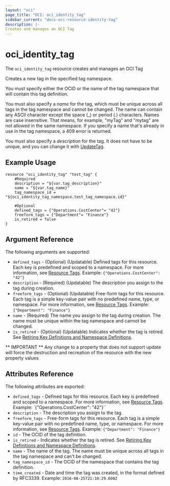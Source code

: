 ```yaml
---
layout: "oci"
page_title: "OCI: oci_identity_tag"
sidebar_current: "docs-oci-resource-identity-tag"
description: |-
Creates and manages an OCI Tag
---
```


# oci_identity_tag
The `oci_identity_tag` resource creates and manages an OCI Tag

Creates a new tag in the specified tag namespace.

You must specify either the OCID or the name of the tag namespace that will contain this tag definition.

You must also specify a *name* for the tag, which must be unique across all tags in the tag namespace
and cannot be changed. The name can contain any ASCII character except the space (_) or period (.) characters.
Names are case insensitive. That means, for example, "myTag" and "mytag" are not allowed in the same namespace.
If you specify a name that's already in use in the tag namespace, a 409 error is returned.

You must also specify a *description* for the tag.
It does not have to be unique, and you can change it with
[UpdateTag](https://docs.us-phoenix-1.oraclecloud.com/api/#/en/tagging/20170901/Tag/UpdateTag).


## Example Usage

```hcl
resource "oci_identity_tag" "test_tag" {
	#Required
	description = "${var.tag_description}"
	name = "${var.tag_name}"
	tag_namespace_id = "${oci_identity_tag_namespace.test_tag_namespace.id}"

	#Optional
	defined_tags = {"Operations.CostCenter"= "42"}
	freeform_tags = {"Department"= "Finance"}
    is_retired = false
}
```

## Argument Reference

The following arguments are supported:

* `defined_tags` - (Optional) (Updatable) Defined tags for this resource. Each key is predefined and scoped to a namespace. For more information, see [Resource Tags](https://docs.us-phoenix-1.oraclecloud.com/Content/General/Concepts/resourcetags.htm). Example: `{"Operations.CostCenter": "42"}` 
* `description` - (Required) (Updatable) The description you assign to the tag during creation.
* `freeform_tags` - (Optional) (Updatable) Free-form tags for this resource. Each tag is a simple key-value pair with no predefined name, type, or namespace. For more information, see [Resource Tags](https://docs.us-phoenix-1.oraclecloud.com/Content/General/Concepts/resourcetags.htm). Example: `{"Department": "Finance"}` 
* `name` - (Required) The name you assign to the tag during creation. The name must be unique within the tag namespace and cannot be changed. 
* `is_retired` - (Optional) (Updatable) Indicates whether the tag is retired. See [Retiring Key Definitions and Namespace Definitions](https://docs.us-phoenix-1.oraclecloud.com/Content/Identity/Concepts/taggingoverview.htm#Retiring). 


** IMPORTANT **
Any change to a property that does not support update will force the destruction and recreation of the resource with the new property values

## Attributes Reference

The following attributes are exported:

* `defined_tags` - Defined tags for this resource. Each key is predefined and scoped to a namespace. For more information, see [Resource Tags](https://docs.us-phoenix-1.oraclecloud.com/Content/General/Concepts/resourcetags.htm). Example: `{"Operations.CostCenter": "42"}`` 
* `description` - The description you assign to the tag.
* `freeform_tags` - Free-form tags for this resource. Each tag is a simple key-value pair with no predefined name, type, or namespace. For more information, see [Resource Tags](https://docs.us-phoenix-1.oraclecloud.com/Content/General/Concepts/resourcetags.htm). Example: `{"Department": "Finance"}` 
* `id` - The OCID of the tag definition.
* `is_retired` - Indicates whether the tag is retired. See [Retiring Key Definitions and Namespace Definitions](https://docs.us-phoenix-1.oraclecloud.com/Content/Identity/Concepts/taggingoverview.htm#Retiring). 
* `name` - The name of the tag. The name must be unique across all tags in the tag namespace and can't be changed. 
* `tag_namespace_id` - The OCID of the namespace that contains the tag definition.
* `time_created` - Date and time the tag was created, in the format defined by RFC3339. Example: `2016-08-25T21:10:29.600Z` 
